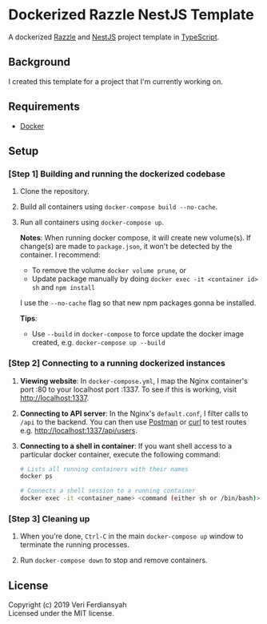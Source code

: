 # Dockerized Razzle NestJS Template

A dockerized [Razzle](https://github.com/jaredpalmer/razzle) and [NestJS](https://nestjs.com/) project template in [TypeScript](http://www.typescriptlang.org/).

## Background

I created this template for a project that I'm currently working on.

## Requirements

- [Docker](https://www.docker.com/)

## Setup

### [Step 1] Building and running the dockerized codebase

1. Clone the repository.

2. Build all containers using `docker-compose build --no-cache`.

3. Run all containers using `docker-compose up`.

   **Notes**:
   When running docker compose, it will create new volume(s). If change(s) are made to `package.json`, it won't be detected by the container.
   I recommend:

   - To remove the volume `docker volume prune`, or
   - Update package manually by doing `docker exec -it <container id> sh` and `npm install`

   I use the `--no-cache` flag so that new npm packages gonna be installed.

   **Tips**:

   - Use `--build` in `docker-compose` to force update the docker image created, e.g. `docker-compose up --build`

### [Step 2] Connecting to a running dockerized instances

1. **Viewing website**: In `docker-compose.yml`, I map the Nginx container's port :80 to your localhost port :1337. To see if this is working, visit <http://localhost:1337>.

2. **Connecting to API server**: In the Nginx's `default.conf`, I filter calls to `/api` to the backend. You can then use [Postman](https://www.getpostman.com/) or [curl](https://curl.haxx.se/) to test routes e.g. <http://localhost:1337/api/users>.

3. **Connecting to a shell in container**: If you want shell access to a particular docker container, execute the following command:

   ```bash
   # Lists all running containers with their names
   docker ps

   # Connects a shell session to a running container
   docker exec -it <container_name> <command (either sh or /bin/bash)>
   ```

### [Step 3] Cleaning up

1. When you're done, `Ctrl-C` in the main `docker-compose up` window to terminate the running processes.

2. Run `docker-compose down` to stop and remove containers.

## License

Copyright (c) 2019 Veri Ferdiansyah  
Licensed under the MIT license.
